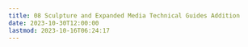 ```yaml
---
title: 08 Sculpture and Expanded Media Technical Guides Addition
date: 2023-10-30T12:00:00
lastmod: 2023-10-16T06:24:17
---
```

